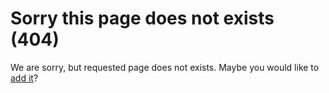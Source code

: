 # Sorry this page does not exists (404)

We are sorry, but requested page does not exists. Maybe you would like to [add it](new_entry)?
